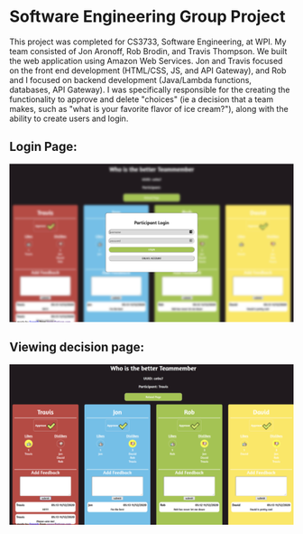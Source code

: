 # Software Engineering Group Project

This project was completed for CS3733, Software Engineering, at WPI. My team consisted of Jon Aronoff, Rob Brodin, and Travis Thompson. We built the web application using Amazon Web Services. Jon and Travis focused on the front end development (HTML/CSS, JS, and API Gateway), and Rob and I focused on backend development (Java/Lambda functions, databases, API Gateway). I was specifically responsible for the creating the functionality to approve and delete "choices" (ie a decision that a team makes, such as "what is your favorite flavor of ice cream?"), along with the ability to create users and login.

## Login Page:
![](screenshotLogin.png)

## Viewing decision page:
![](screenshotChoice.png)
